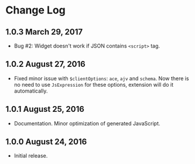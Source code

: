 Change Log
==========

1.0.3 March 29, 2017
--------------------

- Bug #2: Widget doesn't work if JSON contains `<script>` tag.

1.0.2 August 27, 2016
---------------------

- Fixed minor issue with `$clientOptions`: `ace`, `ajv` and `schema`.
Now there is no need to use `JsExpression` for these options, extension will do it automatically.

1.0.1 August 25, 2016
---------------------

- Documentation. Minor optimization of generated JavaScript.

1.0.0 August 24, 2016
---------------------

- Initial release.
